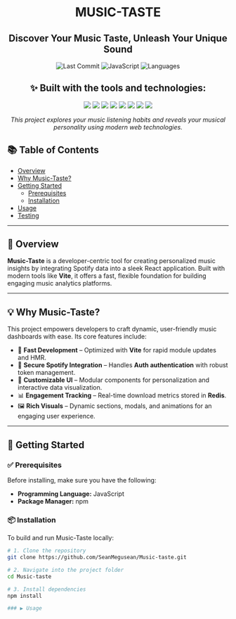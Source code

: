 <h1 align="center">MUSIC-TASTE</h1>

<h2 align="center">Discover Your Music Taste, Unleash Your Unique Sound</h2>

<p align="center">
  <img src="https://img.shields.io/github/last-commit/SeanMegusean/Music-taste" alt="Last Commit"/>
  <img src="https://img.shields.io/badge/javascript-52.6%25-yellow.svg" alt="JavaScript"/>
  <img src="https://img.shields.io/badge/languages-3-blue.svg" alt="Languages"/>
</p>

<h2 align="center">✨ Built with the tools and technologies:</h2>

<p align="center">
  <img src="https://img.shields.io/badge/-JSON-black?logo=json&logoColor=white" />
  <img src="https://img.shields.io/badge/-Markdown-black?logo=markdown&logoColor=white" />
  <img src="https://img.shields.io/badge/-npm-red?logo=npm&logoColor=white" />
  <img src="https://img.shields.io/badge/-JavaScript-F7DF1E?logo=javascript&logoColor=black" />
  <img src="https://img.shields.io/badge/-React-61DAFB?logo=react&logoColor=black" />
  <img src="https://img.shields.io/badge/-Vite-646CFF?logo=vite&logoColor=white" />
  <img src="https://img.shields.io/badge/-ESLint-4B32C3?logo=eslint&logoColor=white" />
  <img src="https://img.shields.io/badge/-React%20Router-CA4245?logo=react-router&logoColor=white" />
</p>

<p align="center">
  <em>This project explores your music listening habits and reveals your musical personality using modern web technologies.</em>
</p>


## 📚 Table of Contents

- [Overview](#overview)
- [Why Music-Taste?](#why-music-taste)
- [Getting Started](#getting-started)
  - [Prerequisites](#prerequisites)
  - [Installation](#installation)
- [Usage](#usage)
- [Testing](#testing)

---

## 🧠 Overview

**Music-Taste** is a developer-centric tool for creating personalized music insights by integrating Spotify data into a sleek React application. Built with modern tools like **Vite**, it offers a fast, flexible foundation for building engaging music analytics platforms.

---

## 💡 Why Music-Taste?

This project empowers developers to craft dynamic, user-friendly music dashboards with ease. Its core features include:

- 🧩 **Fast Development** – Optimized with **Vite** for rapid module updates and HMR.
- 🎵 **Secure Spotify Integration** – Handles **Auth authentication** with robust token management.
- 🎨 **Customizable UI** – Modular components for personalization and interactive data visualization.
- 📊 **Engagement Tracking** – Real-time download metrics stored in **Redis**.
- 🖼️ **Rich Visuals** – Dynamic sections, modals, and animations for an engaging user experience.

---

## 🚀 Getting Started

### ✅ Prerequisites

Before installing, make sure you have the following:

- **Programming Language:** JavaScript
- **Package Manager:** npm

### 📦 Installation

To build and run Music-Taste locally:

```bash
# 1. Clone the repository
git clone https://github.com/SeanMegusean/Music-taste.git

# 2. Navigate into the project folder
cd Music-taste

# 3. Install dependencies
npm install

### ▶️ Usage

